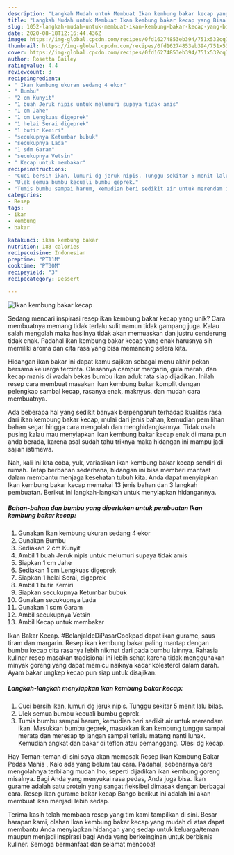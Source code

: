 ```yaml
---
description: "Langkah Mudah untuk Membuat Ikan kembung bakar kecap yang Bisa Manjain Lidah"
title: "Langkah Mudah untuk Membuat Ikan kembung bakar kecap yang Bisa Manjain Lidah"
slug: 1052-langkah-mudah-untuk-membuat-ikan-kembung-bakar-kecap-yang-bisa-manjain-lidah
date: 2020-08-18T12:16:44.436Z
image: https://img-global.cpcdn.com/recipes/0fd16274853eb394/751x532cq70/ikan-kembung-bakar-kecap-foto-resep-utama.jpg
thumbnail: https://img-global.cpcdn.com/recipes/0fd16274853eb394/751x532cq70/ikan-kembung-bakar-kecap-foto-resep-utama.jpg
cover: https://img-global.cpcdn.com/recipes/0fd16274853eb394/751x532cq70/ikan-kembung-bakar-kecap-foto-resep-utama.jpg
author: Rosetta Bailey
ratingvalue: 4.4
reviewcount: 3
recipeingredient:
- " Ikan kembung ukuran sedang 4 ekor"
- " Bumbu"
- "2 cm Kunyit"
- "1 buah Jeruk nipis untuk melumuri supaya tidak amis"
- "1 cm Jahe"
- "1 cm Lengkuas digeprek"
- "1 helai Serai digeprek"
- "1 butir Kemiri"
- "secukupnya Ketumbar bubuk"
- "secukupnya Lada"
- "1 sdm Garam"
- "secukupnya Vetsin"
- " Kecap untuk membakar"
recipeinstructions:
- "Cuci bersih ikan, lumuri dg jeruk nipis. Tunggu sekitar 5 menit lalu bilas."
- "Ulek semua bumbu kecuali bumbu geprek."
- "Tumis bumbu sampai harum, kemudian beri sedikit air untuk merendam ikan. Masukkan bumbu geprek, masukkan ikan kembung tunggu sampai merata dan meresap tp jangan sampai terlalu matang nanti lunak. Kemudian angkat dan bakar di teflon atau pemanggang. Olesi dg kecap."
categories:
- Resep
tags:
- ikan
- kembung
- bakar

katakunci: ikan kembung bakar 
nutrition: 183 calories
recipecuisine: Indonesian
preptime: "PT11M"
cooktime: "PT30M"
recipeyield: "3"
recipecategory: Dessert

---
```



![Ikan kembung bakar kecap](https://img-global.cpcdn.com/recipes/0fd16274853eb394/751x532cq70/ikan-kembung-bakar-kecap-foto-resep-utama.jpg)

Sedang mencari inspirasi resep ikan kembung bakar kecap yang unik? Cara membuatnya memang tidak terlalu sulit namun tidak gampang juga. Kalau salah mengolah maka hasilnya tidak akan memuaskan dan justru cenderung tidak enak. Padahal ikan kembung bakar kecap yang enak harusnya sih memiliki aroma dan cita rasa yang bisa memancing selera kita.

Hidangan ikan bakar ini dapat kamu sajikan sebagai menu akhir pekan bersama keluarga tercinta. Olesannya campur margarin, gula merah, dan kecap manis di wadah bekas bumbu ikan aduk rata siap dijadikan. Inilah resep cara membuat masakan ikan kembung bakar komplit dengan pelengkap sambal kecap, rasanya enak, maknyus, dan mudah cara membuatnya.

Ada beberapa hal yang sedikit banyak berpengaruh terhadap kualitas rasa dari ikan kembung bakar kecap, mulai dari jenis bahan, kemudian pemilihan bahan segar hingga cara mengolah dan menghidangkannya. Tidak usah pusing kalau mau menyiapkan ikan kembung bakar kecap enak di mana pun anda berada, karena asal sudah tahu triknya maka hidangan ini mampu jadi sajian istimewa.


Nah, kali ini kita coba, yuk, variasikan ikan kembung bakar kecap sendiri di rumah. Tetap berbahan sederhana, hidangan ini bisa memberi manfaat dalam membantu menjaga kesehatan tubuh kita. Anda dapat menyiapkan Ikan kembung bakar kecap memakai 13 jenis bahan dan 3 langkah pembuatan. Berikut ini langkah-langkah untuk menyiapkan hidangannya.

<!--inarticleads1-->

##### Bahan-bahan dan bumbu yang diperlukan untuk pembuatan Ikan kembung bakar kecap:

1. Gunakan  Ikan kembung ukuran sedang 4 ekor
1. Gunakan  Bumbu
1. Sediakan 2 cm Kunyit
1. Ambil 1 buah Jeruk nipis untuk melumuri supaya tidak amis
1. Siapkan 1 cm Jahe
1. Sediakan 1 cm Lengkuas digeprek
1. Siapkan 1 helai Serai, digeprek
1. Ambil 1 butir Kemiri
1. Siapkan secukupnya Ketumbar bubuk
1. Gunakan secukupnya Lada
1. Gunakan 1 sdm Garam
1. Ambil secukupnya Vetsin
1. Ambil  Kecap untuk membakar


Ikan Bakar Kecap. #BelanjaIdeDiPasarCookpad dapat ikan gurame, saus tiram dan margarin. Resep ikan kembung bakar paling mantap dengan bumbu kecap cita rasanya lebih nikmat dari pada bumbu lainnya. Rahasia kuliner resep masakan tradisional ini lebih sehat karena tidak menggunakan minyak goreng yang dapat memicu naiknya kadar kolesterol dalam darah. Ayam bakar ungkep kecap pun siap untuk disajikan. 

<!--inarticleads2-->

##### Langkah-langkah menyiapkan Ikan kembung bakar kecap:

1. Cuci bersih ikan, lumuri dg jeruk nipis. Tunggu sekitar 5 menit lalu bilas.
1. Ulek semua bumbu kecuali bumbu geprek.
1. Tumis bumbu sampai harum, kemudian beri sedikit air untuk merendam ikan. Masukkan bumbu geprek, masukkan ikan kembung tunggu sampai merata dan meresap tp jangan sampai terlalu matang nanti lunak. Kemudian angkat dan bakar di teflon atau pemanggang. Olesi dg kecap.


Hay Teman-teman di sini saya akan memasak Resep Ikan Kembung Bakar Pedas Manis , Kalo ada yang belum tau cara. Padahal, sebenarnya cara mengolahnya terbilang mudah lho, seperti dijadikan ikan kembung goreng misalnya. Bagi Anda yang menyukai rasa pedas, Anda juga bisa. Ikan gurame adalah satu protein yang sangat fleksibel dimasak dengan berbagai cara. Resep ikan gurame bakar kecap Bango berikut ini adalah Ini akan membuat ikan menjadi lebih sedap. 

Terima kasih telah membaca resep yang tim kami tampilkan di sini. Besar harapan kami, olahan Ikan kembung bakar kecap yang mudah di atas dapat membantu Anda menyiapkan hidangan yang sedap untuk keluarga/teman maupun menjadi inspirasi bagi Anda yang berkeinginan untuk berbisnis kuliner. Semoga bermanfaat dan selamat mencoba!
